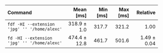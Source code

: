| Command | Mean [ms] | Min [ms] | Max [ms] | Relative |
|:---|---:|---:|---:|---:|
| `fdf -HI --extension 'jpg' '' '/home/alexc'` | 318.9 ± 1.0 | 317.7 | 321.2 | 1.00 |
| `fd -HI --extension 'jpg' '' '/home/alexc'` | 474.4 ± 12.8 | 461.7 | 501.6 | 1.49 ± 0.04 |
